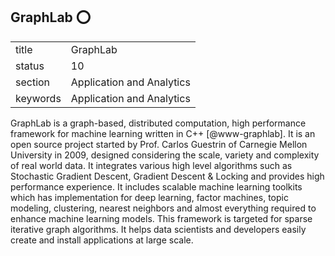## GraphLab :o:


|          |                           |
| -------- | ------------------------- |
| title    | GraphLab                  | 
| status   | 10                        |
| section  | Application and Analytics |
| keywords | Application and Analytics |



GraphLab is a graph-based, distributed computation, high performance
framework for machine learning written in C++ [@www-graphlab]. It
is an open source project started by Prof. Carlos Guestrin of Carnegie
Mellon University in 2009, designed considering the scale, variety and
complexity of real world data. It integrates various high level
algorithms such as Stochastic Gradient Descent, Gradient Descent \&
Locking and provides high performance experience. It includes scalable
machine learning toolkits which has implementation for deep learning,
factor machines, topic modeling, clustering, nearest neighbors and
almost everything required to enhance machine learning models. This
framework is targeted for sparse iterative graph algorithms. It helps
data scientists and developers easily create and install applications
at large scale.


    

